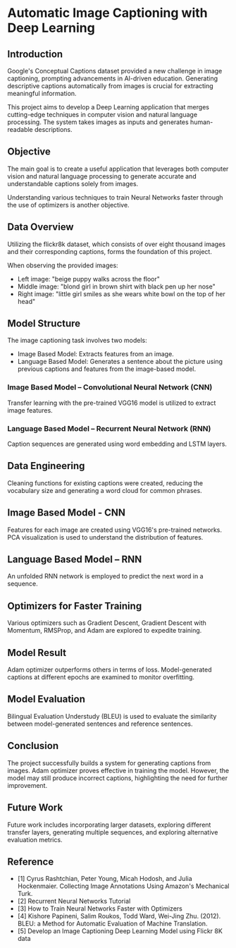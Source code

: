 # Automatic Image Captioning with Deep Learning

## Introduction
Google's Conceptual Captions dataset provided a new challenge in image captioning, prompting advancements in AI-driven education. Generating descriptive captions automatically from images is crucial for extracting meaningful information.

This project aims to develop a Deep Learning application that merges cutting-edge techniques in computer vision and natural language processing. The system takes images as inputs and generates human-readable descriptions.

## Objective
The main goal is to create a useful application that leverages both computer vision and natural language processing to generate accurate and understandable captions solely from images.

Understanding various techniques to train Neural Networks faster through the use of optimizers is another objective.

## Data Overview
Utilizing the flickr8k dataset, which consists of over eight thousand images and their corresponding captions, forms the foundation of this project.

When observing the provided images:

- Left image: "beige puppy walks across the floor"
- Middle image: "blond girl in brown shirt with black pen up her nose"
- Right image: "little girl smiles as she wears white bowl on the top of her head"

## Model Structure
The image captioning task involves two models:

- Image Based Model: Extracts features from an image.
- Language Based Model: Generates a sentence about the picture using previous captions and features from the image-based model.

### Image Based Model – Convolutional Neural Network (CNN)
Transfer learning with the pre-trained VGG16 model is utilized to extract image features.

### Language Based Model – Recurrent Neural Network (RNN)
Caption sequences are generated using word embedding and LSTM layers.

## Data Engineering
Cleaning functions for existing captions were created, reducing the vocabulary size and generating a word cloud for common phrases.

## Image Based Model - CNN
Features for each image are created using VGG16's pre-trained networks. PCA visualization is used to understand the distribution of features.

## Language Based Model – RNN
An unfolded RNN network is employed to predict the next word in a sequence.

## Optimizers for Faster Training
Various optimizers such as Gradient Descent, Gradient Descent with Momentum, RMSProp, and Adam are explored to expedite training.

## Model Result
Adam optimizer outperforms others in terms of loss. Model-generated captions at different epochs are examined to monitor overfitting.

## Model Evaluation
Bilingual Evaluation Understudy (BLEU) is used to evaluate the similarity between model-generated sentences and reference sentences.

## Conclusion
The project successfully builds a system for generating captions from images. Adam optimizer proves effective in training the model. However, the model may still produce incorrect captions, highlighting the need for further improvement.

## Future Work
Future work includes incorporating larger datasets, exploring different transfer layers, generating multiple sequences, and exploring alternative evaluation metrics.

## Reference
- [1] Cyrus Rashtchian, Peter Young, Micah Hodosh, and Julia Hockenmaier. Collecting Image Annotations Using Amazon's Mechanical Turk.
- [2] Recurrent Neural Networks Tutorial
- [3] How to Train Neural Networks Faster with Optimizers
- [4] Kishore Papineni, Salim Roukos, Todd Ward, Wei-Jing Zhu. (2012). BLEU: a Method for Automatic Evaluation of Machine Translation.
- [5] Develop an Image Captioning Deep Learning Model using Flickr 8K data